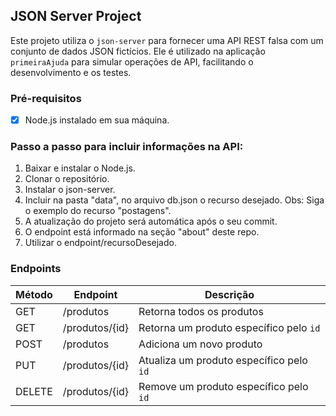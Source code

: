 ## JSON Server Project

Este projeto utiliza o `json-server` para fornecer uma API REST falsa com um conjunto de dados JSON fictícios. Ele é utilizado na aplicação `primeiraAjuda` para simular operações de API, facilitando o desenvolvimento e os testes.

### Pré-requisitos

- [x] Node.js instalado em sua máquina.

### Passo a passo para incluir informações na API: 
1. Baixar e instalar o Node.js.
2. Clonar o repositório.
3. Instalar o json-server.
4. Incluir na pasta "data", no arquivo db.json o recurso desejado. Obs: Siga o exemplo do recurso "postagens".
5. A atualização do projeto será automática após o seu commit.
6. O endpoint está informado na seção "about" deste repo.
7. Utilizar o endpoint/recursoDesejado.

### Endpoints
| Método | Endpoint       | Descrição                                |
| ------ | -------------- | ---------------------------------------- |
| GET    | /produtos      | Retorna todos os produtos                |
| GET    | /produtos/{id} | Retorna um produto específico pelo `id`  |
| POST   | /produtos      | Adiciona um novo produto                 |
| PUT    | /produtos/{id} | Atualiza um produto específico pelo `id` |
| DELETE | /produtos/{id} | Remove um produto específico pelo `id`   |
